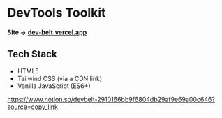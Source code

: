 # DevTools Toolkit

**Site →** [**dev-belt.vercel.app**](https://dev-belt.vercel.app/)

## Tech Stack

- HTML5
- Tailwind CSS (via a CDN link)
- Vanilla JavaScript (ES6+)

https://www.notion.so/devbelt-2910166bb9f6804db29af9e69a00c646?source=copy_link
